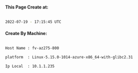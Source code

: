
   
#### This Page Create at:

```bash

2022-07-19 - 17:15:45 UTC

```

#### Create By Machine:

```bash

Host Name : fv-az275-800

platform  : Linux-5.15.0-1014-azure-x86_64-with-glibc2.31

Ip Local  : 10.1.1.235

```

